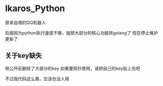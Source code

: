 # Ikaros_Python
原来自用的QQ机器人

后面因为python执行速度不够，就把大部分的核心功能转golang了
现在停止维护更新了

## 关于key缺失

转公开前删除了大部分的key
如果要照抄使用，请把自己的key贴上去吧

不过我代码这么屑，应该也没人用
